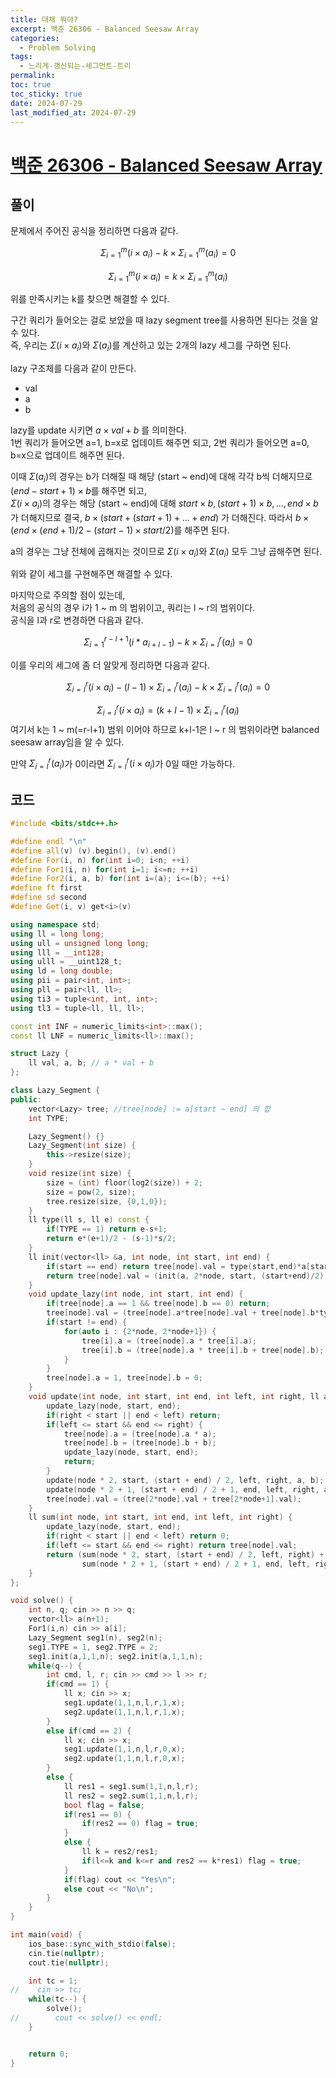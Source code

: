 ```yaml
---
title: 대체 뭐야?
excerpt: 백준 26306 - Balanced Seesaw Array
categories:
  - Problem Solving
tags:
  - 느리게-갱신되는-세그먼트-트리
permalink: 
toc: true
toc_sticky: true
date: 2024-07-29
last_modified_at: 2024-07-29
---
```

# [백준 26306 - Balanced Seesaw Array](https://www.acmicpc.net/problem/26306)
## 풀이
문제에서 주어진 공식을 정리하면 다음과 같다.  

$$
\Sigma_{i=1}^{m}(i\times a_i) - k \times \Sigma_{i=1}^{m}(a_i) = 0
$$

$$
\Sigma_{i=1}^{m}(i\times a_i) = k \times \Sigma_{i=1}^{m}(a_i)
$$

위를 만족시키는 k를 찾으면 해결할 수 있다.  

구간 쿼리가 들어오는 걸로 보았을 때 lazy segment tree를 사용하면 된다는 것을 알 수 있다.  
즉, 우리는 $\Sigma (i \times a_i)$와 $\Sigma(a_i)$를 계산하고 있는 2개의 lazy 세그를 구하면 된다.  

lazy 구조체를 다음과 같이 만든다.
- val
- a
- b

lazy를 update 시키면 $a \times val + b$ 를 의미한다.  
1번 쿼리가 들어오면 a=1, b=x로 업데이트 해주면 되고, 2번 쿼리가 들어오면 a=0, b=x으로 업데이트 해주면 된다.  

이때 $\Sigma(a_i)$의 경우는 b가 더해질 때 해당 (start ~ end)에 대해 각각 b씩 더해지므로 $(end-start+1)\times b$를 해주면 되고,   
$\Sigma (i \times a_i)$의 경우는 해당 (start ~ end)에 대해 $start\times b, (start+1)\times b, ... , end\times b$ 가 더해지므로 결국, $b\times (start + (start+1) + ... + end)$ 가 더해진다. 따라서 $b\times (end\times (end+1)/2 - (start-1)\times start/2)$를 해주면 된다.  

a의 경우는 그냥 전체에 곱해지는 것이므로  $\Sigma (i \times a_i)$와 $\Sigma(a_i)$ 모두 그냥 곱해주면 된다.

위와 같이 세그를 구현해주면 해결할 수 있다.


마지막으로 주의할 점이 있는데,  
처음의 공식의 경우 i가 1 ~ m 의 범위이고, 쿼리는 l ~ r의 범위이다.  
공식을 l과 r로 변경하면 다음과 같다.  

$$
\Sigma_{i=1}^{r-l+1}(i*a_{i+l-1}) - k \times \Sigma_{i=l}^r(a_i) = 0
$$

이를 우리의 세그에 좀 더 알맞게 정리하면 다음과 같다.

$$
\Sigma_{i=l}^r(i \times a_i) - (l-1)\times \Sigma_{i=l}^r(a_i) - k \times \Sigma_{i=l}^r(a_i) = 0
$$

$$
\Sigma_{i=l}^r(i \times a_i) = (k+l-1)\times \Sigma_{i=l}^r(a_i)
$$
여기서 k는 1 ~ m(=r-l+1) 범위 이어야 하므로 k+l-1은 l ~ r 의 범위이라면 balanced seesaw array임을 알 수 있다.

만약 $\Sigma_{i=l}^r(a_i)$가 0이라면 $\Sigma_{i=l}^r(i \times a_i)$가 0일 때만 가능하다.

## 코드
```cpp
#include <bits/stdc++.h>

#define endl "\n"
#define all(v) (v).begin(), (v).end()
#define For(i, n) for(int i=0; i<n; ++i)
#define For1(i, n) for(int i=1; i<=n; ++i)
#define For2(i, a, b) for(int i=(a); i<=(b); ++i)
#define ft first
#define sd second
#define Get(i, v) get<i>(v)

using namespace std;
using ll = long long;
using ull = unsigned long long;
using lll = __int128;
using ulll = __uint128_t;
using ld = long double;
using pii = pair<int, int>;
using pll = pair<ll, ll>;
using ti3 = tuple<int, int, int>;
using tl3 = tuple<ll, ll, ll>;

const int INF = numeric_limits<int>::max();
const ll LNF = numeric_limits<ll>::max();

struct Lazy {
    ll val, a, b; // a * val + b
};

class Lazy_Segment {
public:
    vector<Lazy> tree; //tree[node] := a[start ~ end] 의 합
    int TYPE;

    Lazy_Segment() {}
    Lazy_Segment(int size) {
        this->resize(size);
    }
    void resize(int size) {
        size = (int) floor(log2(size)) + 2;
        size = pow(2, size);
        tree.resize(size, {0,1,0});
    }
    ll type(ll s, ll e) const {
        if(TYPE == 1) return e-s+1;
        return e*(e+1)/2 - (s-1)*s/2;
    }
    ll init(vector<ll> &a, int node, int start, int end) {
        if(start == end) return tree[node].val = type(start,end)*a[start];
        return tree[node].val = (init(a, 2*node, start, (start+end)/2) + init(a, 2*node+1, (start+end)/2+1, end));
    }
    void update_lazy(int node, int start, int end) {
        if(tree[node].a == 1 && tree[node].b == 0) return;
        tree[node].val = (tree[node].a*tree[node].val + tree[node].b*type(start,end));
        if(start != end) {
            for(auto i : {2*node, 2*node+1}) {
                tree[i].a = (tree[node].a * tree[i].a);
                tree[i].b = (tree[node].a * tree[i].b + tree[node].b);
            }
        }
        tree[node].a = 1, tree[node].b = 0;
    }
    void update(int node, int start, int end, int left, int right, ll a, ll b) {
        update_lazy(node, start, end);
        if(right < start || end < left) return;
        if(left <= start && end <= right) {
            tree[node].a = (tree[node].a * a);
            tree[node].b = (tree[node].b + b);
            update_lazy(node, start, end);
            return;
        }
        update(node * 2, start, (start + end) / 2, left, right, a, b);
        update(node * 2 + 1, (start + end) / 2 + 1, end, left, right, a, b);
        tree[node].val = (tree[2*node].val + tree[2*node+1].val);
    }
    ll sum(int node, int start, int end, int left, int right) {
        update_lazy(node, start, end);
        if(right < start || end < left) return 0;
        if(left <= start && end <= right) return tree[node].val;
        return (sum(node * 2, start, (start + end) / 2, left, right) +
                sum(node * 2 + 1, (start + end) / 2 + 1, end, left, right));
    }
};

void solve() {
    int n, q; cin >> n >> q;
    vector<ll> a(n+1);
    For1(i,n) cin >> a[i];
    Lazy_Segment seg1(n), seg2(n);
    seg1.TYPE = 1, seg2.TYPE = 2;
    seg1.init(a,1,1,n); seg2.init(a,1,1,n);
    while(q--) {
        int cmd, l, r; cin >> cmd >> l >> r;
        if(cmd == 1) {
            ll x; cin >> x;
            seg1.update(1,1,n,l,r,1,x);
            seg2.update(1,1,n,l,r,1,x);
        }
        else if(cmd == 2) {
            ll x; cin >> x;
            seg1.update(1,1,n,l,r,0,x);
            seg2.update(1,1,n,l,r,0,x);
        }
        else {
            ll res1 = seg1.sum(1,1,n,l,r);
            ll res2 = seg2.sum(1,1,n,l,r);
            bool flag = false;
            if(res1 == 0) {
                if(res2 == 0) flag = true;
            }
            else {
                ll k = res2/res1;
                if(l<=k and k<=r and res2 == k*res1) flag = true;
            }
            if(flag) cout << "Yes\n";
            else cout << "No\n";
        }
    }
}

int main(void) {
    ios_base::sync_with_stdio(false);
    cin.tie(nullptr);
    cout.tie(nullptr);

    int tc = 1;
//    cin >> tc;
    while(tc--) {
        solve();
//        cout << solve() << endl;
    }


    return 0;
}
```